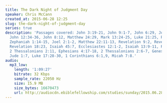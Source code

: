 ```yaml
---
title: The Dark Night of Judgment Day
speaker: Chris McCann
created_at: 2015-06-28 12:25
slug: the-dark-night-of-judgment-day
series: true
description: 'Passages covered: John 3:19-21, John 9:1-7, John 6:29, John 11:9-10,
  John 12:34-36, John 8:12, Matthew 24:29, Mark 13:24-25, Luke 21:25, Revelation 6:12,
  Zephaniah 1:14-15, Joel 2:1-2, Matthew 22:11-13, Revelation 9:2, Revelation 16:10,
  Revelation 18:23, Isaiah 45:7, Ecclesiastes 12:1-2, Isaiah 13:9-11, Romans 1:21-25,
  2 Thessalonians 2:11, Ephesians 4:17-18, 2 Thessalonians 2:6-7, Genesis 19:4-11,
  Jude 1:7, Luke 17:28-30, 1 Corinthians 6:1,9, Micah 7:8.'
audio:
  mp3_low:
    length: '1:09:27'
    bitrate: 32 Kbps
    sample_rate: 22050 Hz
    size: 15.9 MB
    size_bytes: 16670473
    url: http://audiocdn.ebiblefellowship.com/studies/sunday/2015.06.28_McCann_-_The_Dark_Night_of_Judgment_Day.mp3
---
```

